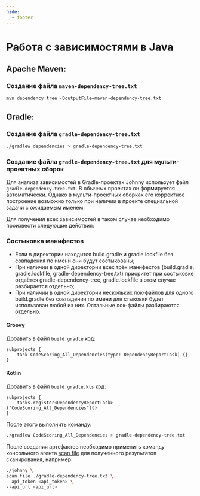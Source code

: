 ```yaml
---
hide:
  - footer
---
```


# Работа с зависимостями в Java

## Apache Maven:

### Создание файла `maven-dependency-tree.txt`

```
mvn dependency:tree -DoutputFile=maven-dependency-tree.txt
```

## Gradle:

### Создание файла `gradle-dependency-tree.txt`

``` bash
./gradlew dependencies > gradle-dependency-tree.txt
```

### Создание файла `gradle-dependency-tree.txt` для мульти-проектных сборок

Для анализа зависимостей в Gradle-проектах Johnny использует файл `gradle-dependency-tree.txt`. В обычных проектах он формируется автоматически. Однако в мульти-проектных сборках его корректное построение возможно только при наличии в проекте специальной задачи с ожидаемым именем.

Для получения всех зависимостей в таком случае необходимо произвести следующие действия:

### Состыковка манифестов

* Если в директории находится build.gradle и gradle.lockfile без совпадения по имени они будут состыкованы;
* При наличии в одной директории всех трёх манифестов (build.gradle, gradle.lockfile, gradle-dependency-tree.txt) приоритет при состыковке отдаётся gradle-dependency-tree, gradle.lockfile в этом случае разбирается отдельно;
* При наличии в одной директории нескольких лок-файлов для одного build.gradle без совпадения по имени для стыковки будет использован любой из них. Остальные лок-файлы разбираются отдельно.

#### Groovy

Добавить в файл `build.gradle` код:

```
subprojects {
    task CodeScoring_All_Dependencies(type: DependencyReportTask) {}
}
```

#### Kotlin

Добавить в файл `build.gradle.kts` код:

```
subprojects {
    tasks.register<DependencyReportTask>("CodeScoring_All_Dependencies"){}
}
```

После этого выполнить команду:

``` bash
./gradlew CodeScoring_All_Dependencies > gradle-dependency-tree.txt
```

После создания артефактов необходимо применить команду консольного агента [scan file](/agent/scan-file) для полученного результатов сканирования, например:

``` bash
./johnny \
scan file ./gradle-dependency-tree.txt \
--api_token <api_token> \
--api_url <api_url>
```